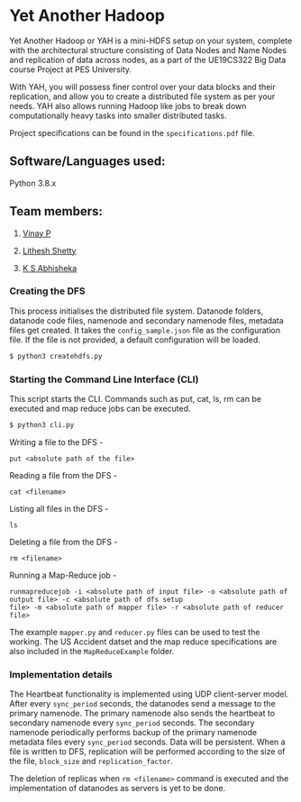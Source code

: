 # Yet Another Hadoop

Yet Another Hadoop or YAH is a mini-HDFS setup on your system, complete with the architectural structure consisting of Data Nodes and Name Nodes and replication of data across nodes, as a part of the UE19CS322 Big Data course Project at PES University.

With YAH, you will possess finer control over your data blocks and their replication, and allow you to create a distributed file system as per your needs. YAH also allows running Hadoop like jobs to break down computationally heavy tasks into smaller distributed tasks.

Project specifications can be found in the `specifications.pdf` file.

## Software/Languages used:
Python 3.8.x
## Team members:
1. [Vinay P ](https://github.com/Vinaypnaidu)

2. [Lithesh Shetty ](https://github.com/shettylithesh)

3. [K S Abhisheka ](https://github.com/Abhi-k-s)

### Creating the DFS 
This process initialises the distributed file system. Datanode folders, datanode code files, namenode and secondary namenode files, metadata files get created. It takes the `config_sample.json` file as the configuration file. If the file is not provided, a default configuration will be loaded. 
```bash
$ python3 createhdfs.py
```

### Starting the Command Line Interface (CLI)
This script starts the CLI. Commands such as put, cat, ls, rm can be executed and map reduce jobs can be executed. 
```bash
$ python3 cli.py
```
Writing a file to the DFS -
```
put <absolute path of the file>
```
Reading a file from the DFS -
```
cat <filename>
```
Listing all files in the DFS - 
```
ls
```
Deleting a file from the DFS - 
```
rm <filename>
```
Running a Map-Reduce job - 
```
runmapreducejob -i <absolute path of input file> -o <absolute path of output file> -c <absolute path of dfs setup 
file> -m <absolute path of mapper file> -r <absolute path of reducer file>
```

The example `mapper.py` and `reducer.py` files can be used to test the working. The US Accident datset and the map reduce specifications are also included in the `MapReduceExample` folder.  

### Implementation details
The Heartbeat functionality is implemented using UDP client-server model. After every `sync_period` seconds, the datanodes send a message to the primary namenode. The primary namenode also sends the heartbeat to secondary namenode every `sync_period` seconds. The secondary namenode periodically performs backup of the primary namenode metadata files every `sync_period` seconds. Data will be persistent. When a file is written to DFS, replication will be performed according to the size of the file, `block_size` and `replication_factor`.

The deletion of replicas when `rm <filename>` command is executed and the implementation of datanodes as servers is yet to be done.
